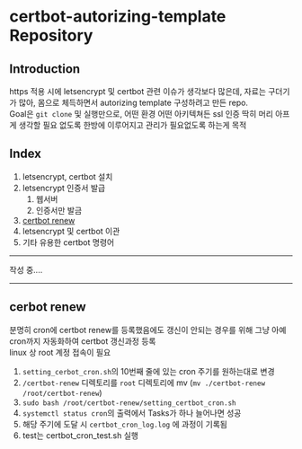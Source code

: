 # certbot-autorizing-template Repository  
## Introduction
https 적용 시에 letsencrypt 및 certbot 관련 이슈가 생각보다 많은데, 자료는 구더기가 많아, 몸으로 체득하면서 autorizing template 구성하려고 만든 repo.  
Goal은 `git clone` 및 실행만으로, 어떤 환경 어떤 아키텍쳐든 ssl 인증 딱히 머리 아프게 생각할 필요 없도록 한방에 이루어지고 관리가 필요없도록 하는게 목적  

## Index  
1. letsencrypt, certbot 설치  
2. letsencrypt 인증서 발급
    1. 웹서버
    2. 인증서만 발금
3. [certbot renew](#certbot-renew)
4. letsencrypt 및 certbot 이관
5. 기타 유용한 certbot 명령어
---
작성 중....


---
## cerbot renew
분명히 cron에 certbot renew를 등록했음에도 갱신이 안되는 경우를 위해 그냥 아예 cron까지 자동화하여 certbot 갱신과정 등록  
linux 상 root 계정 접속이 필요
1. `setting_cerbot_cron.sh`의 10번째 줄에 있는 cron 주기를 원하는대로 변경
2. `/certbot-renew` 디렉토리를 `root` 디렉토리에 mv (`mv ./certbot-renew /root/certbot-renew`)
3. `sudo bash /root/certbot-renew/setting_certbot_cron.sh`
4. `systemctl status cron`의 출력에서 Tasks가 하나 늘어나면 성공
5. 해당 주기에 도달 시 `certbot_cron_log.log` 에 과정이 기록됨
6. test는 certbot_cron_test.sh 실행
